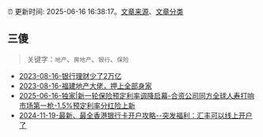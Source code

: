 :alarm_clock: 更新时间: 2025-06-16 16:38:17。[文章来源](/README.md)、[文章分类](/TAGS.md)

## 三傻


> 关键字：`地产`、`房地产`、`银行`、`保险`



- [2023-08-16-银行理财少了2万亿](https://www.aicaijing.com.cn/article/18565) 
- [2023-08-16-福建地产大佬，押上全部身家](https://www.aicaijing.com.cn/article/18567) 
- [2025-06-16-独家|新一轮保险预定利率调降启幕-合资公司同方全球人寿打响市场第一枪-1.5%预定利率分红险上新](https://www.cls.cn/detail/2058711) 
- [2024-11-19-最新、最全香港银行卡开户攻略--突发福利：汇丰可以线上开户了](https://xueqiu.com/8108653112/313443790) 
